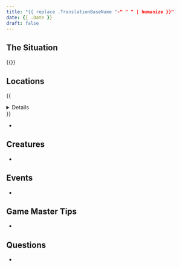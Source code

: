 ```yaml
---
title: "{{ replace .TranslationBaseName "-" " " | humanize }}"
date: {{ .Date }}
draft: false
---
```


<div data-toc="In This Adventure"></div>

## The Situation

{{<maps href="">}}



## Locations

{{<details summary="" blurb="">}}
{{</details>}}

-



## Creatures

-



## Events

-



## Game Master Tips

-



## Questions

-
